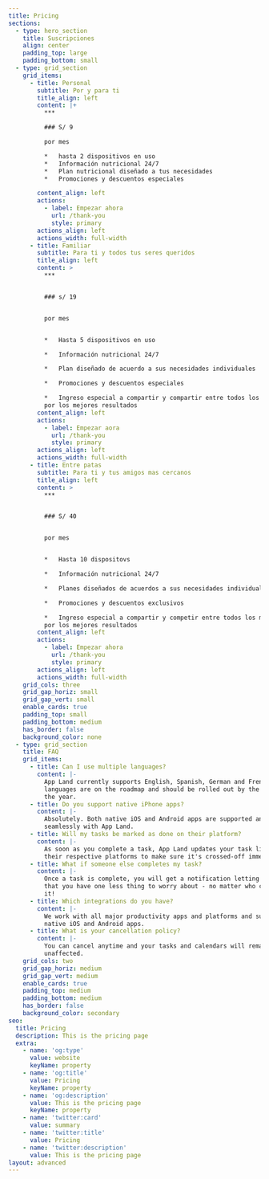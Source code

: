 ```yaml
---
title: Pricing
sections:
  - type: hero_section
    title: Suscripciones
    align: center
    padding_top: large
    padding_bottom: small
  - type: grid_section
    grid_items:
      - title: Personal
        subtitle: Por y para ti
        title_align: left
        content: |+
          ***

          ### S/ 9

          por mes

          *   hasta 2 dispositivos en uso
          *   Información nutricional 24/7
          *   Plan nutricional diseñado a tus necesidades
          *   Promociones y descuentos especiales 

        content_align: left
        actions:
          - label: Empezar ahora
            url: /thank-you
            style: primary
        actions_align: left
        actions_width: full-width
      - title: Familiar
        subtitle: Para ti y todos tus seres queridos
        title_align: left
        content: >
          ***


          ### s/ 19


          por mes


          *   Hasta 5 dispositivos en uso

          *   Información nutricional 24/7

          *   Plan diseñado de acuerdo a sus necesidades individuales

          *   Promociones y descuentos especiales

          *   Ingreso especial a compartir y compartir entre todos los miembros
          por los mejores resultados
        content_align: left
        actions:
          - label: Empezar aora
            url: /thank-you
            style: primary
        actions_align: left
        actions_width: full-width
      - title: Entre patas
        subtitle: Para ti y tus amigos mas cercanos
        title_align: left
        content: >
          ***


          ### S/ 40


          por mes


          *   Hasta 10 dispositovs

          *   Información nutricional 24/7

          *   Planes diseñados de acuerdos a sus necesidades individuales

          *   Promociones y descuentos exclusivos

          *   Ingreso especial a compartir y competir entre todos los miembros
          por los mejores resultados 
        content_align: left
        actions:
          - label: Empezar ahora
            url: /thank-you
            style: primary
        actions_align: left
        actions_width: full-width
    grid_cols: three
    grid_gap_horiz: small
    grid_gap_vert: small
    enable_cards: true
    padding_top: small
    padding_bottom: medium
    has_border: false
    background_color: none
  - type: grid_section
    title: FAQ
    grid_items:
      - title: Can I use multiple languages?
        content: |-
          App Land currently supports English, Spanish, German and French. Other
          languages are on the roadmap and should be rolled out by the end of
          the year.
      - title: Do you support native iPhone apps?
        content: |-
          Absolutely. Both native iOS and Android apps are supported and work
          seamlessly with App Land.
      - title: Will my tasks be marked as done on their platform?
        content: |-
          As soon as you complete a task, App Land updates your task lists on
          their respective platforms to make sure it's crossed-off immediately.
      - title: What if someone else completes my task?
        content: |-
          Once a task is complete, you will get a notification letting you know
          that you have one less thing to worry about - no matter who completes
          it!
      - title: Which integrations do you have?
        content: |-
          We work with all major productivity apps and platforms and support all
          native iOS and Android apps.
      - title: What is your cancellation policy?
        content: |-
          You can cancel anytime and your tasks and calendars will remain
          unaffected.
    grid_cols: two
    grid_gap_horiz: medium
    grid_gap_vert: medium
    enable_cards: true
    padding_top: medium
    padding_bottom: medium
    has_border: false
    background_color: secondary
seo:
  title: Pricing
  description: This is the pricing page
  extra:
    - name: 'og:type'
      value: website
      keyName: property
    - name: 'og:title'
      value: Pricing
      keyName: property
    - name: 'og:description'
      value: This is the pricing page
      keyName: property
    - name: 'twitter:card'
      value: summary
    - name: 'twitter:title'
      value: Pricing
    - name: 'twitter:description'
      value: This is the pricing page
layout: advanced
---
```

